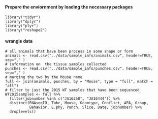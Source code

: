 #### Prepare the enviornment by loading the necessary packages

    library("tidyr")
    library("dplyr")
    library("plyr")
    library("reshape2")

#### wrangle data

    # all animals that have been process in some shape or form
    animals <- read.csv("../data/sample_info/animals.csv", header=TRUE, sep="," )
    # information on  the tissue samples collected 
    punches <- read.csv("../data/sample_info/punches.csv", header=TRUE, sep="," )
    # merging the two by the Mouse name
    full <- join(animals, punches, by = "Mouse", type = "full", match = "all")
    # filter to just the 2015 WT samples that have been sequenced
    WT2015samples <- full %>%
      filter(jobnumber %in% c("JA16268", "JA16444")) %>%
      distinct(RNAseqID, Tube, Mouse, Genotype, Conflict, APA, Group,
               Behavior, E.phy, Punch, Slice, Date, jobnumber) %>%
      droplevels()
